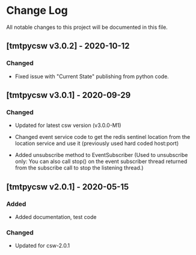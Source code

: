 # Change Log
All notable changes to this project will be documented in this file.

## [tmtpycsw v3.0.2] - 2020-10-12

### Changed

- Fixed issue with "Current State" publishing from python code.

## [tmtpycsw v3.0.1] - 2020-09-29

### Changed

- Updated for latest csw version (v3.0.0-M1)

- Changed event service code to get the redis sentinel location from the location service and use it (previously used hard coded host:port)

- Added unsubscribe method to EventSubscriber (Used to unsubscribe only: You can also call stop() on the event subscriber thread returned from the subscribe call to stop the listening thread.)

## [tmtpycsw v2.0.1] - 2020-05-15

### Added

- Added documentation, test code

### Changed

- Updated for csw-2.0.1

    